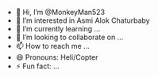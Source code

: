 - 👋 Hi, I’m @MonkeyMan523
- 👀 I’m interested in Asmi Alok Chaturbaby
- 🌱 I’m currently learning ...
- 💞️ I’m looking to collaborate on ...
- 📫 How to reach me ...
- 😄 Pronouns: Heli/Copter
- ⚡ Fun fact: ...

<!---
MonkeyMan523/MonkeyMan523 is a ✨ special ✨ repository because its `README.md` (this file) appears on your GitHub profile.
You can click the Preview link to take a look at your changes.
--->
